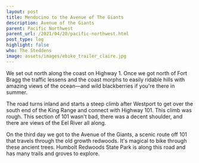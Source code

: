```yaml
---
layout: post
title: Mendocino to the Avenue of The Giants
description: Avenue of the Giants
parent: Pacific Northwest
parent_url: /2021/04/20/pacific-northwest.html
post_type: log
highlight: false
who: The Steddens
image: assets/images/ebike_trailer_claire.jpg
---
```


We set out north along the coast on Highway 1. Once we got north of Fort Bragg the traffic lessens and the coast morphs to easily ridable hills with amazing views of the ocean&mdash;and wild blackberries if you're there in summer.

The road turns inland and starts a steep climb after Westport to get over the south end of the King Range and connect with Highway 101. This climb was rough. This section of 101 wasn't bad, there was a decent shoulder, and there are views of the Eel River all along.

On the third day we got to the Avenue of the Giants, a scenic route off 101 that travels through the old growth redwoods. It's magical to bike through these ancient trees. Humbolt Redwoods State Park is along this road and has many trails and groves to explore.